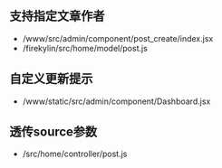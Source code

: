 ## 支持指定文章作者

- /www/src/admin/component/post_create/index.jsx
- /firekylin/src/home/model/post.js

## 自定义更新提示

- /www/static/src/admin/component/Dashboard.jsx

## 透传source参数

- /src/home/controller/post.js